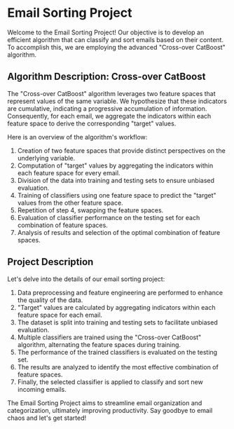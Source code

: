 # Email Sorting Project

Welcome to the Email Sorting Project! Our objective is to develop an efficient algorithm that can classify and sort emails based on their content. To accomplish this, we are employing the advanced "Cross-over CatBoost" algorithm.

## Algorithm Description: Cross-over CatBoost

The "Cross-over CatBoost" algorithm leverages two feature spaces that represent values of the same variable. We hypothesize that these indicators are cumulative, indicating a progressive accumulation of information. Consequently, for each email, we aggregate the indicators within each feature space to derive the corresponding "target" values.

Here is an overview of the algorithm's workflow:

1. Creation of two feature spaces that provide distinct perspectives on the underlying variable.
2. Computation of "target" values by aggregating the indicators within each feature space for every email.
3. Division of the data into training and testing sets to ensure unbiased evaluation.
4. Training of classifiers using one feature space to predict the "target" values from the other feature space.
5. Repetition of step 4, swapping the feature spaces.
6. Evaluation of classifier performance on the testing set for each combination of feature spaces.
7. Analysis of results and selection of the optimal combination of feature spaces.

## Project Description

Let's delve into the details of our email sorting project:

1. Data preprocessing and feature engineering are performed to enhance the quality of the data.
2. "Target" values are calculated by aggregating indicators within each feature space for each email.
3. The dataset is split into training and testing sets to facilitate unbiased evaluation.
4. Multiple classifiers are trained using the "Cross-over CatBoost" algorithm, alternating the feature spaces during training.
5. The performance of the trained classifiers is evaluated on the testing set.
6. The results are analyzed to identify the most effective combination of feature spaces.
7. Finally, the selected classifier is applied to classify and sort new incoming emails.

The Email Sorting Project aims to streamline email organization and categorization, ultimately improving productivity. Say goodbye to email chaos and let's get started!
